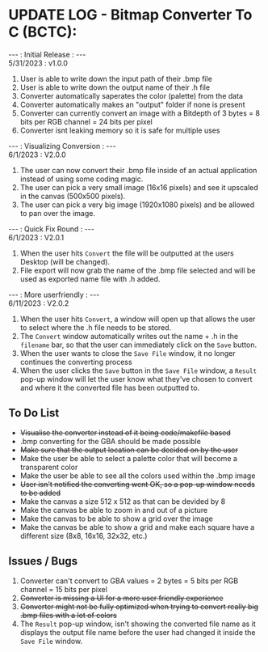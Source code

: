 # UPDATE LOG - Bitmap Converter To C (BCTC):

--- : Initial Release : --- <br>
5/31/2023 : v1.0.0
1. User is able to write down the input path of their .bmp file
2. User is able to write down the output name of their .h file
3. Converter automatically saperates the color (palette) from the data
4. Converter automatically makes an "output" folder if none is present
5. Converter can currently convert an image with a Bitdepth of 3 bytes = 8 bits per RGB channel = 24 bits per pixel
6. Converter isnt leaking memory so it is safe for multiple uses

--- : Visualizing Conversion : --- <br>
6/1/2023 : V2.0.0
1. The user can now convert their .bmp file inside of an actual application instead of using some coding magic.
2. The user can pick a very small image (16x16 pixels) and see it upscaled in the canvas (500x500 pixels).
3. The user can pick a very big image (1920x1080 pixels) and be allowed to pan over the image.

--- : Quick Fix Round : --- <br>
6/1/2023 : V2.0.1
1. When the user hits `Convert` the file will be outputted at the users Desktop (will be changed).
2. File export will now grab the name of the .bmp file selected and will be used as exported name file with .h added.

--- : More userfriendly : --- <br>
6/11/2023 : V2.0.2
1. When the user hits `Convert`, a window will open up that allows the user to select where the .h file needs to be stored.
2. The `Convert` window automatically writes out the name + .h in the `filename` bar, so that the user can immediately click on the `Save` button.
3. When the user wants to close the `Save File` window, it no longer continues the converting process
4. When the user clicks the `Save` button in the `Save File` window, a `Result` pop-up window will let the user know what they've chosen to convert and where it the converted file has been outputted to.

## To Do List
- ~~Visualise the converter instead of it being code/makefile based~~
- .bmp converting for the GBA should be made possible
- ~~Make sure that the output location can be decided on by the user~~
- Make the user be able to select a palette color that will become a transparent color
- Make the user be able to see all the colors used within the .bmp image
- ~~User isn't notified the converting went OK, so a pop-up window needs to be added~~
- Make the canvas a size 512 x 512 as that can be devided by 8
- Make the canvas be able to zoom in and out of a picture
- Make the canvas to be able to show a grid over the image
- Make the canvas be able to show a grid and make each square have a different size (8x8, 16x16, 32x32, etc.)

## Issues / Bugs
1. Converter can't convert to GBA values = 2 bytes = 5 bits per RGB channel = 15 bits per pixel
2. ~~Converter is missing a UI for a more user friendly experience~~
3. ~~Converter might not be fully optimized when trying to convert really big .bmp files with a lot of colors~~
4. The `Result` pop-up window, isn't showing the converted file name as it displays the output file name before the user had changed it inside the `Save File` window.


